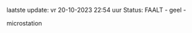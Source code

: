 laatste update: 
vr 20-10-2023 22:54   uur 
Status: FAALT - geel - 
<div class="service Y">microstation</div>
